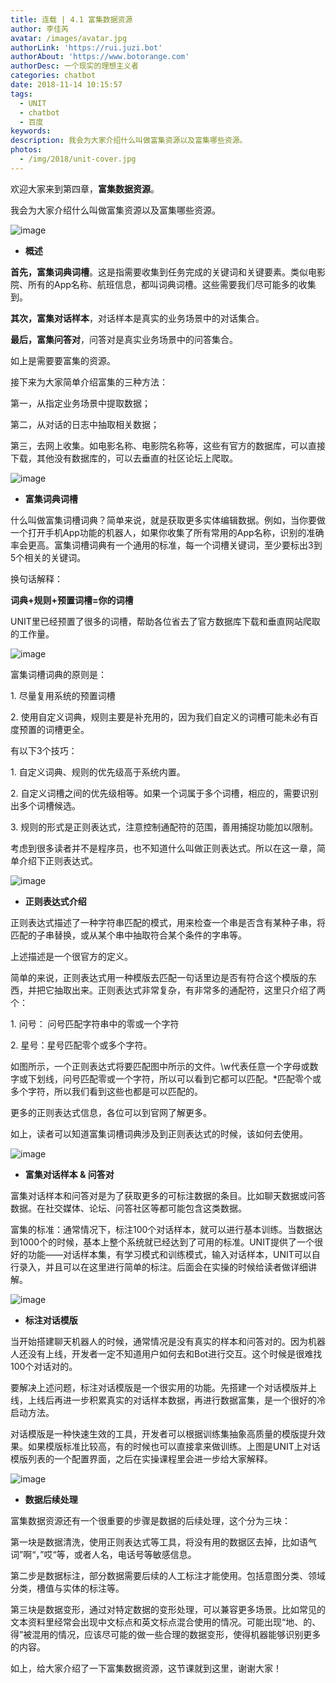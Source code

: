 ```yaml
---
title: 连载 | 4.1 富集数据资源
author: 李佳芮
avatar: /images/avatar.jpg
authorLink: 'https://rui.juzi.bot'
authorAbout: 'https://www.botorange.com'
authorDesc: 一个现实的理想主义者
categories: chatbot
date: 2018-11-14 10:15:57
tags: 
  - UNIT
  - chatbot
  - 百度
keywords:
description: 我会为大家介绍什么叫做富集资源以及富集哪些资源。
photos:
  - /img/2018/unit-cover.jpg
---
```


欢迎大家来到第四章，**富集数据资源**。

我会为大家介绍什么叫做富集资源以及富集哪些资源。

![image](/img/2018/unit-4-1-1.jpeg)


*   **概述**

**首先，富集词典词槽**。这是指需要收集到任务完成的关键词和关键要素。类似电影院、所有的App名称、航班信息，都叫词典词槽。这些需要我们尽可能多的收集到。

**其次，富集对话样本**，对话样本是真实的业务场景中的对话集合。

**最后，富集问答对**，问答对是真实业务场景中的问答集合。

如上是需要要富集的资源。

接下来为大家简单介绍富集的三种方法：

第一，从指定业务场景中提取数据；

第二，从对话的日志中抽取相关数据；

第三，去网上收集。如电影名称、电影院名称等，这些有官方的数据库，可以直接下载，其他没有数据库的，可以去垂直的社区论坛上爬取。

![image](/img/2018/unit-4-1-2.jpeg)


*   **富集词典词槽**

什么叫做富集词槽词典？简单来说，就是获取更多实体编辑数据。例如，当你要做一个打开手机App功能的机器人，如果你收集了所有常用的App名称，识别的准确率会更高。富集词槽词典有一个通用的标准，每一个词槽关键词，至少要标出3到5个相关的关键词。

换句话解释：

**词典+规则+预置词槽=你的词槽**

UNIT里已经预置了很多的词槽，帮助各位省去了官方数据库下载和垂直网站爬取的工作量。

![image](/img/2018/unit-4-1-3.jpeg)


富集词槽词典的原则是：

1\. 尽量复用系统的预置词槽

2\. 使用自定义词典，规则主要是补充用的，因为我们自定义的词槽可能未必有百度预置的词槽更全。

有以下3个技巧：

1. 自定义词典、规则的优先级高于系统内置。

2\. 自定义词槽之间的优先级相等。如果一个词属于多个词槽，相应的，需要识别出多个词槽候选。

3\. 规则的形式是正则表达式，注意控制通配符的范围，善用捕捉功能加以限制。

考虑到很多读者并不是程序员，也不知道什么叫做正则表达式。所以在这一章，简单介绍下正则表达式。

![image](/img/2018/unit-4-1-4.jpeg)

*   **正则表达式介绍**

正则表达式描述了一种字符串匹配的模式，用来检查一个串是否含有某种子串，将匹配的子串替换，或从某个串中抽取符合某个条件的字串等。

上述描述是一个很官方的定义。

简单的来说，正则表达式用一种模版去匹配一句话里边是否有符合这个模版的东西，并把它抽取出来。正则表达式非常复杂，有非常多的通配符，这里只介绍了两个：

1\. 问号： 问号匹配字符串中的零或一个字符

2\. 星号：星号匹配零个或多个字符。

如图所示，一个正则表达式将要匹配图中所示的文件。\w代表任意一个字母或数字或下划线，问号匹配零或一个字符，所以可以看到它都可以匹配。*匹配零个或多个字符，所以我们看到这些也都是可以匹配的。

更多的正则表达式信息，各位可以到官网了解更多。

如上，读者可以知道富集词槽词典涉及到正则表达式的时候，该如何去使用。

![image](/img/2018/unit-4-1-5.jpeg)

*   **富集对话样本 & 问答对**

富集对话样本和问答对是为了获取更多的可标注数据的条目。比如聊天数据或问答数据。在社交媒体、论坛、问答社区等都可能包含这类数据。

富集的标准：通常情况下，标注100个对话样本，就可以进行基本训练。当数据达到1000个的时候，基本上整个系统就已经达到了可用的标准。UNIT提供了一个很好的功能——对话样本集，有学习模式和训练模式，输入对话样本，UNIT可以自行录入，并且可以在这里进行简单的标注。后面会在实操的时候给读者做详细讲解。

![image](/img/2018/unit-4-1-6.jpeg)

*   **标注对话模版**

当开始搭建聊天机器人的时候，通常情况是没有真实的样本和问答对的。因为机器人还没有上线，开发者一定不知道用户如何去和Bot进行交互。这个时候是很难找100个对话对的。

要解决上述问题，标注对话模版是一个很实用的功能。先搭建一个对话模版并上线，上线后再进一步积累真实的对话样本数据，再进行数据富集，是一个很好的冷启动方法。

对话模版是一种快速生效的工具，开发者可以根据训练集抽象高质量的模版提升效果。如果模版标准比较高，有的时候也可以直接拿来做训练。上图是UNIT上对话模版列表的一个配置界面，之后在实操课程里会进一步给大家解释。

![image](/img/2018/unit-4-1-7.jpeg)

*   **数据后续处理**

富集数据资源还有一个很重要的步骤是数据的后续处理，这个分为三块：

第一块是数据清洗，使用正则表达式等工具，将没有用的数据区去掉，比如语气词”啊“，”哎“等，或者人名，电话号等敏感信息。

第二步是数据标注，部分数据需要后续的人工标注才能使用。包括意图分类、领域分类，槽值与实体的标注等。

第三块是数据变形，通过对特定数据的变形处理，可以兼容更多场景。比如常见的文本资料里经常会出现中文标点和英文标点混合使用的情况。可能出现“地、的、得”被混用的情况，应该尽可能的做一些合理的数据变形，使得机器能够识别更多的内容。

如上，给大家介绍了一下富集数据资源，这节课就到这里，谢谢大家！
